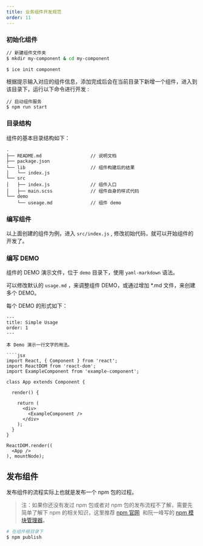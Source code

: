 ```yaml
---
title: 业务组件开发规范
order: 11
---
```


### 初始化组件

```bash
// 新建组件文件夹
$ mkdir my-component & cd my-component

$ ice init component
```

根据提示输入对应的组件信息，添加完成后会在当前目录下新增一个组件，进入到该目录下，运行以下命令进行开发 :

```
// 启动组件服务
$ npm run start
```

### 目录结构

组件的基本目录结构如下：

```
.
├── README.md                  // 说明文档
├── package.json
└── lib                        // 组件构建后的结果
│   └── index.js
└── src
│   ├── index.js               // 组件入口
│   ├── main.scss              // 组件自身的样式代码
└── demo
    └── useage.md              // 组件 demo
```

### 编写组件

以上面创建的组件为例，进入 `src/index.js` , 修改初始代码，就可以开始组件的开发了。

### 编写 DEMO

组件的 DEMO 演示文件，位于 `demo` 目录下，使用 `yaml-markdown` 语法。

可以修改默认的 `usage.md` ，来调整组件 DEMO，或通过增加 *.md 文件，来创建多个 DEMO。

每个 DEMO 的形式如下：

```
---
title: Simple Usage
order: 1
---

本 Demo 演示一行文字的用法。

````jsx
import React, { Component } from 'react';
import ReactDOM from 'react-dom';
import ExampleComponent from 'example-component';

class App extends Component {

  render() {

    return (
      <div>
        <ExampleComponent />
      </div>
    );
  }
}

ReactDOM.render((
  <App />
), mountNode);
```

## 发布组件

发布组件的流程实际上也就是发布一个 npm 包的过程。

> 注：如果你还没有发过 npm 包或者对 npm 包的发布流程不了解，需要先简单了解下 npm 的相关知识，这里推荐 [npm 官网](https://www.npmjs.com/)  和阮一峰写的 [npm 模块管理器](http://javascript.ruanyifeng.com/nodejs/npm.html)。


```bash
# 在组件根目录下
$ npm publish
```